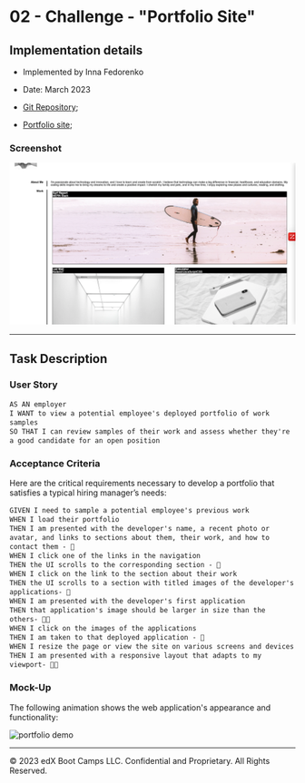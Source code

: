 # 02 - Challenge - "Portfolio Site" 
## Implementation details

* Implemented by Inna Fedorenko 
* Date: March 2023
* [Git Repository](https://github.com/InnaFedorenko/portfolio);

* [Portfolio site](https://innafedorenko.github.io/portfolio/);


### Screenshot

![Screenshot](innafedorenko.github.io_portfolio_.png)

- - - 
## Task Description

### User Story

```
AS AN employer
I WANT to view a potential employee's deployed portfolio of work samples
SO THAT I can review samples of their work and assess whether they're a good candidate for an open position
```


### Acceptance Criteria

Here are the critical requirements necessary to develop a portfolio that satisfies a typical hiring manager’s needs:

```
GIVEN I need to sample a potential employee's previous work
WHEN I load their portfolio
THEN I am presented with the developer's name, a recent photo or avatar, and links to sections about them, their work, and how to contact them - 👊
WHEN I click one of the links in the navigation
THEN the UI scrolls to the corresponding section - 👊
WHEN I click on the link to the section about their work
THEN the UI scrolls to a section with titled images of the developer's applications- 👊
WHEN I am presented with the developer's first application
THEN that application's image should be larger in size than the others- 👊😈
WHEN I click on the images of the applications
THEN I am taken to that deployed application - 👊
WHEN I resize the page or view the site on various screens and devices
THEN I am presented with a responsive layout that adapts to my viewport- 👊😈
```


### Mock-Up

The following animation shows the web application's appearance and functionality:

![portfolio demo](./Assets/02-advanced-css-homework-demo.gif)


- - -
© 2023 edX Boot Camps LLC. Confidential and Proprietary. All Rights Reserved.

